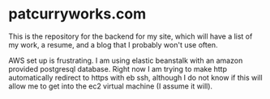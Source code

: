# patcurryworks.com
This is the repository for the backend for my site, which will have a list of my work, a resume, and a blog that I probably won't use often.

AWS set up is frustrating.
I am using elastic beanstalk with an amazon provided postgresql database.
Right now I am trying to make http automatically redirect to https with eb ssh, although I do not know if this will allow me to get into the ec2 virtual machine (I assume it will).
